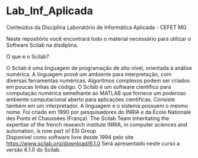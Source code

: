 # Lab_Inf_Aplicada
Conteúdos da Disciplina Laboratório de Informática Aplicada - CEFET MG

Neste repositório você encontrará todo o material necessário para utilizar o Software Scilab na disdiplina.

O que é o Scilab?

O Scilab é uma linguagem de programação de alto nível, orientada à análise numérica. A linguagem provê um ambiente para interpretação, com diversas ferramentas numéricas. Algoritmos complexos podem ser criados em poucas linhas de código.
O Scilab é um software científico para computação numérica semelhante ao MATLAB que fornece um poderoso ambiente computacional aberto para aplicações científicas.
Consiste também em um interpretador. A linguagem e o sistema possuem o mesmo nome.
Foi criado em 1990 por pesquisadores do INRIA e da École Nationale des Ponts et Chaussées (França).
The Scilab Team inheritating the expertise of the french research institute INRIA, in computer sciences and automation, is now part of ESI Group
Disponível como software livre desde 1994 pelo site https://www.scilab.org/download/6.1.0
Será apresentado neste curso a versão 6.1.0 do Scilab.

